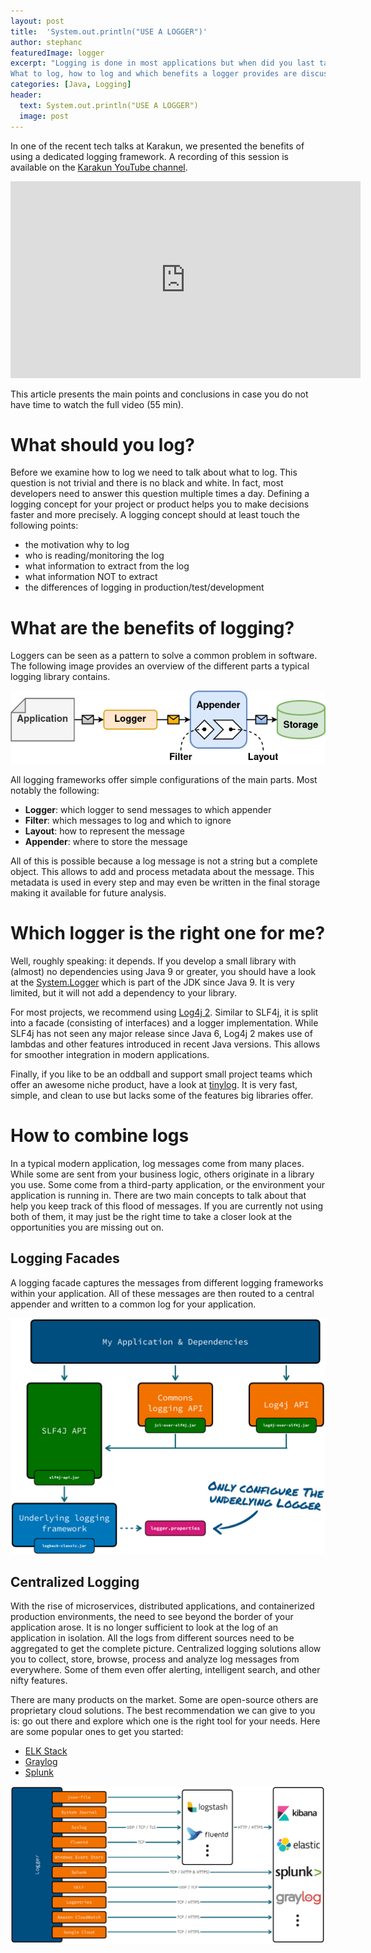 ```yaml
---
layout: post
title:  'System.out.println("USE A LOGGER")'
author: stephanc
featuredImage: logger
excerpt: "Logging is done in most applications but when did you last talk about it?
What to log, how to log and which benefits a logger provides are discussed before going into the topic of collecting and analyzing logs."
categories: [Java, Logging]
header:
  text: System.out.println("USE A LOGGER")
  image: post
---
```


In one of the recent tech talks at Karakun, we presented the benefits of using a dedicated logging framework.
A recording of this session is available on the [Karakun YouTube channel](https://youtube.com/c/karakun).

<iframe width="560" height="315" src="https://www.youtube.com/embed/hwyEanE6tX8" frameborder="0" allow="accelerometer; autoplay; encrypted-media; gyroscope; picture-in-picture" allowfullscreen></iframe>

This article presents the main points and conclusions in case you do not have time to watch the full video (55 min).

# What should you log?

Before we examine how to log we need to talk about what to log.
This question is not trivial and there is no black and white.
In fact, most developers need to answer this question multiple times a day.
Defining a logging concept for your project or product helps you to make decisions faster and more precisely.
A logging concept should at least touch the following points:

* the motivation why to log
* who is reading/monitoring the log
* what information to extract from the log
* what information NOT to extract
* the differences of logging in production/test/development

# What are the benefits of logging?

Loggers can be seen as a pattern to solve a common problem in software.
The following image provides an overview of the different parts a typical logging library contains.

![Logger Parts Diagram](/assets/posts/2021-06-02-use-a-logger/logger-detail.png)

All logging frameworks offer simple configurations of the main parts.
Most notably the following:

* **Logger**: which logger to send messages to which appender
* **Filter**: which messages to log and which to ignore
* **Layout**: how to represent the message
* **Appender**: where to store the message

All of this is possible because a log message is not a string but a complete object.
This allows to add and process metadata about the message.
This metadata is used in every step and may even be written in the final storage making it available for future analysis.

# Which logger is the right one for me?

Well, roughly speaking: it depends.
If you develop a small library with (almost) no dependencies using Java 9 or greater, you should have a look at the [System.Logger](https://docs.oracle.com/javase/9/docs/api/java/lang/System.Logger.html) which is part of the JDK since Java 9.
It is very limited, but it will not add a dependency to your library.

For most projects, we recommend using [Log4j 2](https://logging.apache.org/log4j/2.x/).
Similar to SLF4j, it is split into a facade (consisting of interfaces) and a logger implementation.
While SLF4j has not seen any major release since Java 6, Log4j 2 makes use of lambdas and other features introduced in recent Java versions.
This allows for smoother integration in modern applications.

Finally, if you like to be an oddball and support small project teams which offer an awesome niche product, have a look at [tinylog](https://tinylog.org/v2/).
It is very fast, simple, and clean to use but lacks some of the features big libraries offer.

# How to combine logs

In a typical modern application, log messages come from many places.
While some are sent from your business logic, others originate in a library you use.
Some come from a third-party application, or the environment your application is running in.
There are two main concepts to talk about that help you keep track of this flood of messages.
If you are currently not using both of them, it may just be the right time to take a closer look at the opportunities you are missing out on.

## Logging Facades

A logging facade captures the messages from different logging frameworks within your application.
All of these messages are then routed to a central appender and written to a common log for your application.

![Logging Facade Diagram](/assets/posts/2021-06-02-use-a-logger/logging-facade.png)

## Centralized Logging

With the rise of microservices, distributed applications, and containerized production environments, the need to see beyond the border of your application arose.
It is no longer sufficient to look at the log of an application in isolation.
All the logs from different sources need to be aggregated to get the complete picture.
Centralized logging solutions allow you to collect, store, browse, process and analyze log messages from everywhere.
Some of them even offer alerting, intelligent search, and other nifty features.

There are many products on the market.
Some are open-source others are proprietary cloud solutions.
The best recommendation we can give to you is: go out there and explore which one is the right tool for your needs.
Here are some popular ones to get you started:
* [ELK Stack](https://www.elastic.co/what-is/elk-stack)
* [Graylog](https://www.graylog.org/)
* [Splunk](https://www.splunk.com/)

![Logging Facade Diagram](/assets/posts/2021-06-02-use-a-logger/centralized-logging.png)
